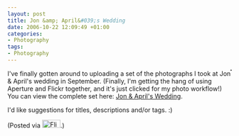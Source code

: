 ```yaml
---
layout: post
title: Jon &amp; April&#039;s Wedding
date: 2006-10-22 12:09:49 +01:00
categories:
- Photography
tags:
- Photography
---
```

<a href="http://www.flickr.com/photos/mathie/276034717/" title=""><img src="http://static.flickr.com/86/276034717_099020f572_m.jpg" alt="" class="alignright" style="border: solid 1px #000000; float: right;" /></a>I've finally gotten around to uploading a set of the photographs I took at Jon & April's wedding in September.  (Finally, I'm getting the hang of using Aperture and Flickr together, and it's just clicked for my photo workflow!)  You can view the complete set here: <a href="http://www.flickr.com/photos/mathie/sets/72157594305617480/">Jon &amp; April's Wedding</a>.

I'd like suggestions for titles, descriptions and/or tags. :)

(Posted via <a href="http://www.flickr.com/"><img alt="Flickr" src="http://www.flickr.com/images/flickr_logo_blog.gif" height="18" width="41" /></a>.)
